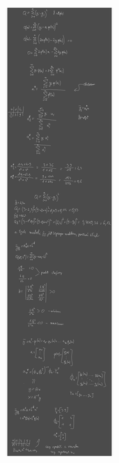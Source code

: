 ![Drawing 2023-05-22 07.33.21.excalidraw](/Notatki/Semestr%202/Teoria%20system%C3%B3w/%C4%86wiczenia/%C4%86wiczenia%206/Drawing%202023-05-22%2007.33.21.excalidraw.svg)
